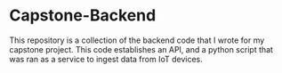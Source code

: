 # Capstone-Backend
This repository is a collection of the backend code that I wrote for my capstone project. This code establishes an API, and a python script that was ran as a service to ingest data from IoT devices. 
